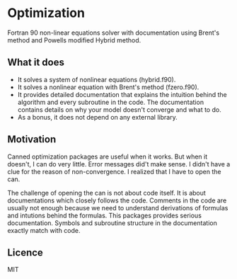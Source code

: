 Optimization
============

Fortran 90 non-linear equations solver with documentation using Brent's method and Powells modified Hybrid method. 


What it does
----------
* It solves a system of nonlinear equations (hybrid.f90).
* It solves a nonlinear equation with Brent's method (fzero.f90).
* It provides detailed documentation that explains the intuition behind the algorithm and every subroutine in the code. The documentation contains details on why your model doesn't converge and what to do. 
* As a bonus, it does not depend on any external library. 

Motivation
----------
Canned optimization packages are useful when it works. But when it doesn't, I can do very little. Error messages did't make sense. I didn't have a clue for the reason of non-convergence. I realized that I have to open the can. 

The challenge of opening the can is not about code itself. It is about documentations which closely follows the code. Comments in the code are usually not enough because we need to understand derivations of formulas and intutions behind the formulas. This packages provides serious documentation. Symbols and subroutine structure in the documentation exactly match with code. 


Licence
-------
MIT
